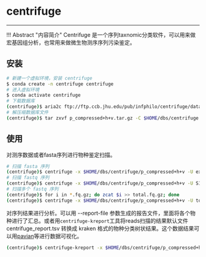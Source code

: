 # centrifuge

---

!!! Abstract "内容简介"
    Centrifuge 是一个序列taxnomic分类软件，可以用来做宏基因组分析，也常用来做微生物测序序列污染鉴定。

## 安装

```bash
# 新建一个虚拟环境，安装 centrifuge
$ conda create -n centrifuge centrifuge
# 进入虚拟环境
$ conda activate centrifuge
# 下载数据库
(centrifuge)$ aria2c ftp://ftp.ccb.jhu.edu/pub/infphilo/centrifuge/data/p_compressed+h+v.tar.gz
# 解压缩数据库文件
(centrifuge)$ tar zxvf p_compressed+h+v.tar.gz -C $HOME/dbs/centrifuge
```

## 使用

对测序数据或者fasta序列进行物种鉴定扫描。

```bash
# 扫描 fasta 序列
(centrifuge)$ centrifuge -x $HOME/dbs/centrifuge/p_compressed+h+v -U example.fa --report-file report.txt -S results.txt
# 扫描 fastq 序列
(centrifuge)$ centrifuge -x $HOME/dbs/centrifuge/p_compressed+h+v -U S1_R1.fastq --report-file S1_R1-report.txt -S S1_R1-results.txt
# 扫描多个 fastq 序列
(centrifuge)$ for i in *.fq.gz; do zcat $i >> total.fq.gz; done
(centrifuge)$ centrifuge -x $HOME/dbs/centrifuge/p_compressed+h+v -U total.fq.gz
```

对序列结果进行分析。可以用 --report-file 参数生成的报告文件，里面将各个物种进行了汇总。或者用`centrifuge-kreport`工具将reads扫描的结果默认文件 centrifuge_report.tsv 转换成 kraken 格式的物种分类树状结果。这个数据结果可以用[pavian](https://github.com/fbreitwieser/pavian)等进行数据可视化。

```bash
(centrifuge)$ centrifuge-kreport -x $HOME/dbs/centrifuge/p_compressed+h+v centrifuge_report.tsv > kraken.result
```
